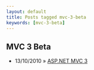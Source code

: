```yaml
---
layout: default
title: Posts tagged mvc-3-beta
keywords: [mvc-3-beta]
---
```

<h2 class="category">MVC 3 Beta</h2>
<ul class="posts">
<li>
<p>
<span class="date">13/10/2010</span> &raquo; 
<a href="/blog/asp-net-mvc-3">ASP.NET MVC 3</a>
</p>
</li> 
</ul>
